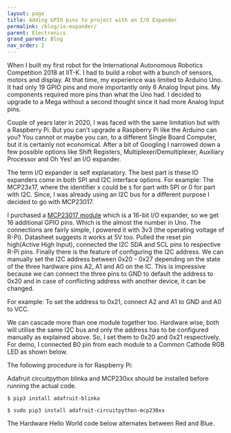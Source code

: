```yaml
---
layout: page
title: Adding GPIO pins to project with an I/O Expander
permalink: /blog/io-expander/
parent: Electronics
grand_parent: Blog
nav_order: 2
---
```


When I built my first robot for the International Autonomous Robotics Competition 2018 at IIT-K. I had to build a robot with a bunch of sensors, motors and display. At that time, my experience was limited to Arduino Uno. It had only 19 GPIO pins and more importantly only 6 Analog Input pins. My components required more pins than what the Uno had. I decided to upgrade to a Mega without a second thought since it had more Analog Input pins.

Couple of years later in 2020, I was faced with the same limitation but with a Raspberry Pi. But you can't upgrade a Raspberry Pi like the Arduino can you? You cannot or maybe you can, to a different Single Board Computer, but it is certainly not economical. After a bit of Googling I narrowed down a few possible options like Shift Registers, Multiplexer/Demultiplexer, Auxiliary Processor and Oh Yes! an I/O expander.

The term I/O expander is self explanatory. The best part is these IO expanders come in both SPI and I2C interface options. For example: The MCP23x17, where the identifier x could be s for part with SPI or 0 for part with I2C. Since, I was already using an I2C bus for a different purpose I decided to go with MCP23017.

I purchased a [MCP23017 module](https://robokits.co.in/arduino/arduino-accessories/mcu-2317-mcp23017-16-bit-i-o-expander-serial-i2c-interface-module) which is a 16-bit I/O expander, so we get 16 additional GPIO pins. Which is the almost the number in Uno. The connections are fairly simple, I powered it with 3v3 (the operating voltage of R-Pi). Datasheet suggests it works at 5V too. Pulled the reset pin high(Active High Input), connected the I2C SDA and SCL pins to respective R-Pi pins. Finally there is the feature of configuring the I2C address. We can manually set the I2C address between 0x20 - 0x27 depending on the state of the three hardware pins A2, A1 and A0 on the IC. This is impressive because we can connect the three pins to GND to default the address to 0x20 and in case of conflicting address with another device, it can be changed.

For example: To set the address to 0x21, connect A2 and A1 to GND and A0 to VCC.

We can cascade more than one module together too. Hardware wise, both will utilise the same I2C bus and only the address has to be configured manually as explained above. So, I set them to 0x20 and 0x21 respectively. For demo, I connected B0 pin from each module to a Common Cathode RGB LED as shown below.

The following procedure is for Raspberry Pi:

Adafruit circuitpython blinka and MCP230xx should be installed before running the actual code.

`$ pip3 install adafruit-blinka`

`$ sudo pip3 install adafruit-circuitpython-mcp230xx`

The Hardware Hello World code below alternates between Red and Blue.
